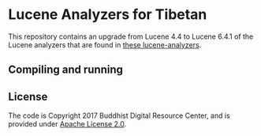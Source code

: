 # Lucene Analyzers for Tibetan

This repository contains an upgrade from Lucene 4.4 to Lucene 6.4.1 of the Lucene analyzers that are found in [these lucene-analyzers](https://github.com/tibetan-nlp/lucene-analyzers).

## Compiling and running



## License

The code is Copyright 2017 Buddhist Digital Resource Center, and is provided under [Apache License 2.0](LICENSE).